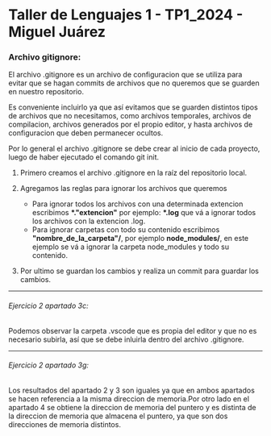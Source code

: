 # Taller de Lenguajes 1 - TP1_2024 - Miguel Juárez

### Archivo gitignore:

El archivo .gitignore es un archivo de configuracion que se utiliza para evitar que se hagan commits de archivos que no queremos que se guarden en nuestro repositorio.
    
Es conveniente incluirlo ya que así evitamos que se guarden distintos tipos de archivos que no necesitamos, como archivos temporales, archivos de compilacion, archivos generados por el propio editor, y hasta archivos de configuracion que deben permanecer ocultos.

Por lo general el archivo .gitignore se debe crear al inicio de cada proyecto, luego de haber ejecutado el comando git init.


1. Primero creamos el archivo .gitignore en la raíz del repositorio local.
2. Agregamos las reglas para ignorar los archivos que queremos

    * Para ignorar todos los archivos con una determinada extencion escribimos **\*."extencion"** por ejemplo: **\*.log** que vá a ignorar todos los archivos con la extencion .log.
    * Para ignorar carpetas con todo su contenido escribimos **"nombre_de_la_carpeta"/**, por ejemplo **node_modules/**, en este ejemplo se vá a ignorar la carpeta node_modules y todo su contenido.
3. Por ultimo se guardan los cambios y realiza un commit para guardar los cambios.
***
###### Ejercicio 2 apartado 3c:
Podemos observar la carpeta .vscode que es propia del editor y que no es necesario subirla, así que se debe inluirla dentro del archivo .gitignore.
***
###### Ejercicio 2 apartado 3g:
Los resultados del apartado 2 y 3 son iguales ya que en ambos apartados se hacen referencia a la misma direccion de memoria.Por otro lado en el apartado 4 se obtiene la direccion de memoria del puntero y es distinta de la direccion de memoria que almacena el puntero, ya que son dos direcciones de memoria distintos.
